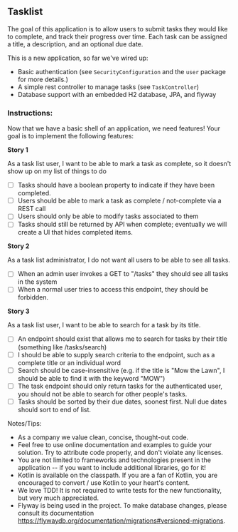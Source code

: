 ## Tasklist
The goal of this application is to allow users to submit tasks they would like to complete, and track their progress over time.
Each task can be assigned a title, a description, and an optional due date.

This is a new application, so far we've wired up:
- Basic authentication (see `SecurityConfiguration` and the `user` package for more details.)
- A simple rest controller to manage tasks (see `TaskController`)
- Database support with an embedded H2 database, JPA, and flyway

### Instructions:

Now that we have a basic shell of an application, we need features! Your goal is to implement the following features:

**Story 1**

As a task list user, I want to be able to mark a task as complete, so it doesn't show up on my list of things to do
 - [ ] Tasks should have a boolean property to indicate if they have been completed.
 - [ ] Users should be able to mark a task as complete / not-complete via a REST call
 - [ ] Users should only be able to modify tasks associated to them
 - [ ] Tasks should still be returned by API when complete; eventually we will create a UI that hides completed items.

**Story 2**

As a task list administrator, I do not want all users to be able to see all tasks. 
 - [ ] When an admin user invokes a GET to "/tasks" they should see all tasks in the system 
 - [ ] When a normal user tries to access this endpoint, they should be forbidden.
 
**Story 3**

As a task list user, I want to be able to search for a task by its title.
 - [ ] An endpoint should exist that allows me to search for tasks by their title (something like /tasks/search)
 - [ ] I should be able to supply search criteria to the endpoint, such as a complete title or an individual word
 - [ ] Search should be case-insensitive (e.g. if the title is "Mow the Lawn", I should be able to find it with the keyword "MOW")
 - [ ] The task endpoint should only return tasks for the authenticated user, you should not be able to search for other people's tasks.
 - [ ] Tasks should be sorted by their due dates, soonest first. Null due dates should sort to end of list.
 
Notes/Tips: 
- As a company we value clean, concise, thought-out code. 
- Feel free to use online documentation and examples to guide your solution. Try to attribute code properly, and don't violate any licenses. 
- You are not limited to frameworks and technologies present in the application -- if you want to include additional libraries, go for it!
- Kotlin is available on the classpath. If you are a fan of Kotlin, you are encouraged to convert / use Kotlin to your heart's content.
- We love TDD! It is not required to write tests for the new functionality, but very much appreciated.
- Flyway is being used in the project. To make database changes, please consult its documentation https://flywaydb.org/documentation/migrations#versioned-migrations.

